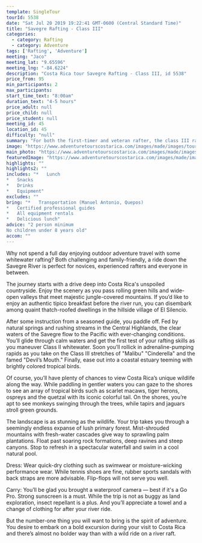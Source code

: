 ```yaml
---
template: SingleTour
tourId: 5538
date: "Sat Jul 20 2019 19:22:41 GMT-0600 (Central Standard Time)"
title: "Savegre Rafting - Class III"
categories: 
  - category: Rafting
  - category: Adventure
tags: ['Rafting', 'Adventure']
meeting: "Jaco"
meeting_lat: "9.65596"
meeting_lng: "-84.6224"
description: "Costa Rica tour Savegre Rafting - Class III, id 5538"
price_from: 95
min_participants: 2
max_participants: 
start_time_text: "8:00am"
duration_text: "4-5 hours"
price_adult: null
price_child: null
price_student: null
meeting_id: 45
location_id: 45
difficulty: "null"
summary: "For both the first-timer and veteran rafter, the class III rapids will quench your thirst for adventure…"
image: "https://www.adventuretourscostarica.com/images/made/images/tours/Rafting/Costa_Rica-Rafting-Whitewater-Naranjo-Jaco-Los_Suenos-Adventure-Tours-Costa_Rica12_350_250_c1.jpg"
main_photo: "https://www.adventuretourscostarica.com/images/made/images/tours/Rafting/Costa_Rica-Rafting-Whitewater-Naranjo-Jaco-Los_Suenos-Adventure-Tours-Costa_Rica12_350_250_c1.jpg"
featuredImage: "https://www.adventuretourscostarica.com/images/made/images/tours/Rafting/Costa_Rica-Rafting-Whitewater-Naranjo-Jaco-Los_Suenos-Adventure-Tours-Costa_Rica12_350_250_c1.jpg"
highlights: ""
highlights2: ""
includes: "*   Lunch
*   Snacks
*   Drinks
*   Equipment"
excludes: ""
bring: "*   Transportation (Manuel Antonio, Quepos)
*   Certified professional guides
*   All equipment rentals
*   Delicious lunch"
advice: "2 person minimum  
No children under 8 years old"
accom: ""
---
```

Why not spend a full day enjoying outdoor adventure travel with some whitewater rafting? Both challenging and family-friendly, a ride down the Savegre River is perfect for novices, experienced rafters and everyone in between.

The journey starts with a drive deep into Costa Rica's unspoiled countryside. Enjoy the scenery as you pass rolling green hills and wide-open valleys that meet majestic jungle-covered mountains. If you’d like to enjoy an authentic típico breakfast before the river run, you can disembark among quaint thatch-roofed dwellings in the hillside village of El Silencio.

After some instruction from a seasoned guide, you paddle off. Fed by natural springs and rushing streams in the Central Highlands, the clear waters of the Savegre flow to the Pacific with ever-changing conditions. You’ll glide through calm waters and get the first test of your rafting skills as you maneuver Class II whitewater. Soon you’ll rollick in adrenaline-pumping rapids as you take on the Class III stretches of "Malibu" "Cinderella" and the famed "Devil’s Mouth." Finally, ease out into a coastal estuary teeming with brightly colored tropical birds.

Of course, you’ll have plenty of chances to view Costa Rica’s unique wildlife along the way. While paddling in gentler waters you can gaze to the shores to see an array of tropical birds such as scarlet macaws, tiger herons, ospreys and the quetzal with its iconic colorful tail. On the shores, you’re apt to see monkeys swinging through the trees, while tapirs and jaguars stroll green grounds.

The landscape is as stunning as the wildlife. Your trip takes you through a seemingly endless expanse of lush primary forest. Mist-shrouded mountains with fresh-water cascades give way to sprawling palm plantations. Float past soaring rock formations, deep ravines and steep canyons. Stop to refresh in a spectacular waterfall and swim in a cool natural pool.

Dress: Wear quick-dry clothing such as swimwear or moisture-wicking performance wear. While tennis shoes are fine, rubber sports sandals with back straps are more advisable. Flip-flops will not serve you well.

Carry: You’ll be glad you brought a waterproof camera — best if it's a Go Pro. Strong sunscreen is a must. While the trip is not as buggy as land exploration, insect repellant is a plus. And you’ll appreciate a towel and a change of clothing for after your river ride.

But the number-one thing you will want to bring is the spirit of adventure. You desire to embark on a bold excursion during your visit to Costa Rica and there’s almost no bolder way than with a wild ride on a river raft.